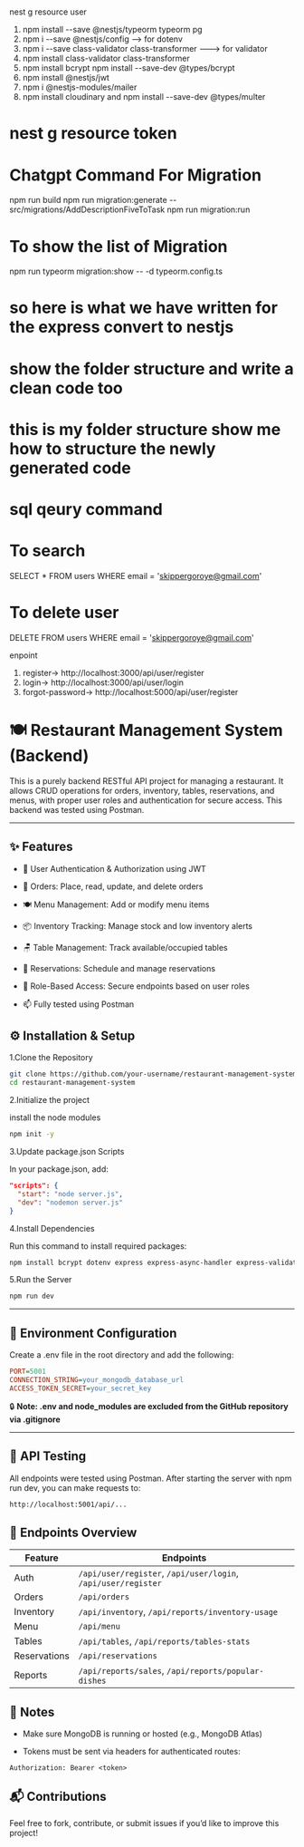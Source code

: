 #
nest g resource user



1. npm install --save @nestjs/typeorm typeorm pg
2. npm i --save @nestjs/config --> for dotenv
3. npm i --save class-validator class-transformer ---> for validator
4. npm install class-validator class-transformer
5. npm install bcrypt
   npm install --save-dev @types/bcrypt
6. npm install @nestjs/jwt
7. npm i @nestjs-modules/mailer
8. npm install cloudinary and npm install --save-dev @types/multer





# nest g resource token











# Chatgpt Command For Migration
npm run build
npm run migration:generate -- src/migrations/AddDescriptionFiveToTask
npm run migration:run

# To show the list of Migration
npm run typeorm migration:show -- -d typeorm.config.ts


# so here is what we have written for the express convert to nestjs
# show the folder structure and write a clean code too


# this is my folder structure show me how to structure the newly generated code



# sql qeury command
# To search
SELECT * FROM users
WHERE email = 'skippergoroye@gmail.com'



# To delete user 
DELETE FROM users
WHERE email = 'skippergoroye@gmail.com'






enpoint

1. register-> http://localhost:3000/api/user/register
2. login-> http://localhost:3000/api/user/login
3. forgot-password-> http://localhost:5000/api/user/register




# 🍽️ Restaurant Management System (Backend)

This is a purely backend RESTful API project for managing a restaurant. It allows CRUD operations for orders, inventory, tables, reservations, and menus, with proper user roles and authentication for secure access. This backend was tested using Postman.

---

## ✨ Features

- 🔐 User Authentication & Authorization using JWT

- 🧾 Orders: Place, read, update, and delete orders

- 🍽️ Menu Management: Add or modify menu items

- 📦 Inventory Tracking: Manage stock and low inventory alerts

- 🪑 Table Management: Track available/occupied tables

- 📅 Reservations: Schedule and manage reservations

- 👥 Role-Based Access: Secure endpoints based on user roles

- 📫 Fully tested using Postman

## ⚙️ Installation & Setup

1.Clone the Repository

```bash
git clone https://github.com/your-username/restaurant-management-system.git
cd restaurant-management-system
```

2.Initialize the project

install the node modules

```bash
npm init -y
```

3.Update package.json Scripts

In your package.json, add:

```json
"scripts": {
  "start": "node server.js",
  "dev": "nodemon server.js"
}
```

4.Install Dependencies

Run this command to install required packages:

```bash
npm install bcrypt dotenv express express-async-handler express-validator jsonwebtoken moment mongoose body-parser
```

5.Run the Server

```bash
npm run dev
```

---

## 📁 Environment Configuration

Create a .env file in the root directory and add the following:

```ini
PORT=5001
CONNECTION_STRING=your_mongodb_database_url
ACCESS_TOKEN_SECRET=your_secret_key
```

🔒 **Note: .env and node_modules are excluded from the GitHub repository via .gitignore**

---

## 🧪 API Testing

All endpoints were tested using Postman. After starting the server with npm run dev, you can make requests to:

```bash
http://localhost:5001/api/...
```

## 🚧 Endpoints Overview

| Feature      | Endpoints                                                              |
| ------------ | ---------------------------------------------------------------------  |
| Auth         | `/api/user/register`, `/api/user/login`, `/api/user/register`          |
| Orders       | `/api/orders`                                                          |
| Inventory    | `/api/inventory`, `/api/reports/inventory-usage`                       |
| Menu         | `/api/menu`                                                            |
| Tables       | `/api/tables`, `/api/reports/tables-stats`                             |
| Reservations | `/api/reservations`                                                    |
| Reports      | `/api/reports/sales`, `/api/reports/popular-dishes`                    |

## 📌 Notes

- Make sure MongoDB is running or hosted (e.g., MongoDB Atlas)

- Tokens must be sent via headers for authenticated routes:

```http
Authorization: Bearer <token>
```

## 📬 Contributions

Feel free to fork, contribute, or submit issues if you’d like to improve this project!
